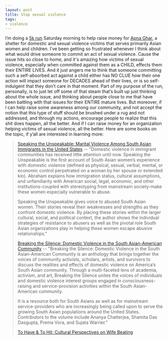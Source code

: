 ```yaml
---
layout: post
title: Stop sexual violence
tags:
- violence
---
```

I’m doing a [5k run](http://www.stepouttostopabuse.kintera.org/nikhil) Saturday morning to help raise money for [Apna Ghar](http://www.apnaghar.org/), a shelter for domestic and sexual violence victims that serves primarily Asian women and children. I’ve been getting so frustrated whenever I think about what would drive someone to commit an act of sexual violence. Cause the issue hits so close to home, and it's amazing how victims of sexual violence, especially when committed against them as a CHILD, effects them their ENTIRE LIVES. And it just angers me to think that someone committing such a self-absorbed act against a child either has NO CLUE how their one action will impact someone for DECADES ahead of their lives, or is so self-indulgent that they don’t care in that moment. Part of my purpose of the run, personally, is to just let off some of that steam that’s built up just thinking about the whole issue, and thinking about people close to me that have been battling with that issues for their ENTIRE mature lives. But moreover, if I can help raise some awareness among our community, and not accept the notion that this type of stuff should be brushed under a rug and not addressed, and through my actions, encourage people to realize that this shit does happen, all the better. And if I can raise money for an organization helping victims of sexual violence, all the better. Here are some books on the topic, if y’all are interested in learning more:

> 
> [Speaking the Unspeakable: Marital Violence Among South Asian Immigrants in the United States](http://www.amazon.com/exec/obidos/redirect?path=ASIN/0813527937&link_code=as2&camp=1789&tag=nikhiltrivedi-20&creative=9325) -- "Domestic violence in immigrant communities has received little attention until now. Speaking the Unspeakable is the first account of South Asian women’s experience with domestic violence (defined as physical, sexual, verbal, mental, or economic control perpetrated on a woman by her spouse or extended kin). Abraham explains how immigration status, cultural assumptions, and unfamiliarity with American social, legal, economic, and other institutions-coupled with stereotyping from mainstream society-make these women especially vulnerable to abuse.
> 
> Speaking the Unspeakable gives voice to abused South Asian women. Their stories reveal their weaknesses and strengths as they confront domestic violence. By placing these stories within the larger cultural, social, and political context, the author shows the individual strategies of resistance to abusers as well as the pivotal role South Asian organizations play in helping these women escape abusive relationships."
> 
> [Breaking the Silence: Domestic Violence in the South Asian-American Community](http://www.amazon.com/exec/obidos/redirect?path=ASIN/0738843431&link_code=as2&camp=1789&tag=nikhiltrivedi-20&creative=9325) -- "Breaking the Silence: Domestic Violence in the South Asian-American Community is an anthology that brings together the voices of community activists, scholars, artists, and survivors to discuss the realities and effects of domestic violence on America’s South Asian community. Through a multi-faceted lens of academia, activism, and art, Breaking the Silence unites the voices of individuals and domestic violence interest groups engaged in consciousness-raising and service-provision activities within the South Asian-American community.
> 
> It is a resource both for South Asians as well as for mainstream service-providers who are increasingly being called upon to serve the growing South Asian populations around the United States. Contributors to the volume include Ananya Chatterjea, Shamita Das Dasgupta, Prema Vora, and Sujata Warrier."
> 
> [To Have & To Hit: Cultural Perspectives on Wife Beating](http://www.amazon.com/exec/obidos/redirect?path=ASIN/0252067975&link_code=as2&camp=1789&tag=nikhiltrivedi-20&creative=9325)
> 
